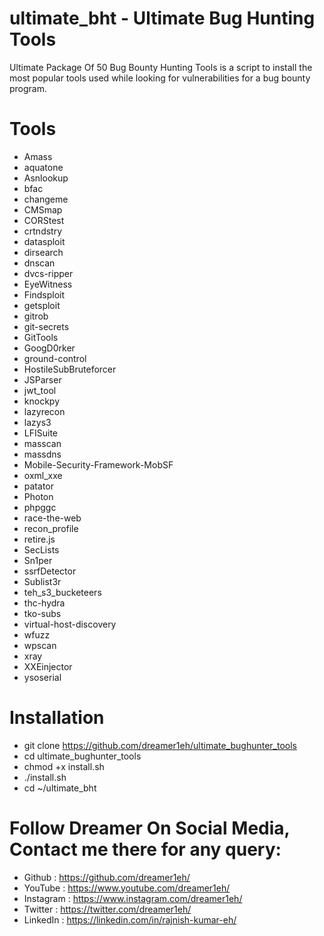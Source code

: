 # ultimate_bht - Ultimate Bug Hunting Tools

Ultimate Package Of 50 Bug Bounty Hunting Tools is a script to install the most popular tools used while looking for vulnerabilities for a bug bounty program.
 
# Tools

- Amass
- aquatone
- Asnlookup
- bfac
- changeme
- CMSmap
- CORStest
- crtndstry
- datasploit
- dirsearch
- dnscan
- dvcs-ripper
- EyeWitness
- Findsploit
- getsploit
- gitrob
- git-secrets
- GitTools
- GoogD0rker
- ground-control
- HostileSubBruteforcer
- JSParser
- jwt_tool
- knockpy
- lazyrecon
- lazys3
- LFISuite
- masscan
- massdns
- Mobile-Security-Framework-MobSF
- oxml_xxe
- patator
- Photon
- phpggc
- race-the-web
- recon_profile
- retire.js
- SecLists
- Sn1per
- ssrfDetector
- Sublist3r
- teh_s3_bucketeers
- thc-hydra
- tko-subs
- virtual-host-discovery
- wfuzz
- wpscan
- xray
- XXEinjector
- ysoserial


# Installation
- git clone https://github.com/dreamer1eh/ultimate_bughunter_tools
- cd ultimate_bughunter_tools
- chmod +x install.sh
- ./install.sh
- cd ~/ultimate_bht      


# Follow Dreamer On Social Media, Contact me there for any query:
- Github    : https://github.com/dreamer1eh/ 
- YouTube   : https://www.youtube.com/dreamer1eh/
- Instagram : https://www.instagram.com/dreamer1eh/
- Twitter   : https://twitter.com/dreamer1eh/
- LinkedIn  : https://linkedin.com/in/rajnish-kumar-eh/
